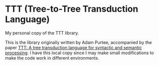 # TTT (Tree-to-Tree Transduction Language)
My personal copy of the TTT library.

This is the library originally written by Adam Purtee, accompanied by the paper 
[TTT: A tree transduction language for syntactic and semantic processing](http://aclweb.org/anthology/W12-0803).
I have this local copy since I may make small modifications to make the code work in different environments.
